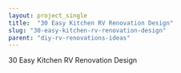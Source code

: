 ```yaml
---
layout: project_single
title:  "30 Easy Kitchen RV Renovation Design"
slug: "30-easy-kitchen-rv-renovation-design"
parent: "diy-rv-renovations-ideas"
---
```

30 Easy Kitchen RV Renovation Design